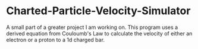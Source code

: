 # Charted-Particle-Velocity-Simulator
A small part of a greater project I am working on. This program uses a derived equation from Couloumb's Law to calculate the velocity of either an electron or a proton to a 1d charged bar.
